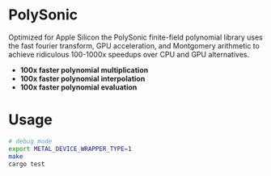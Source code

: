 # PolySonic

Optimized for Apple Silicon the PolySonic finite-field polynomial library uses the fast fourier transform, GPU acceleration, and Montgomery arithmetic to achieve ridiculous 100-1000x speedups over CPU and GPU alternatives.

- **100x faster polynomial multiplication**
- **100x faster polynomial interpolation**
- **100x faster polynomial evaluation**

# Usage

```bash
# debug mode
export METAL_DEVICE_WRAPPER_TYPE=1
make
cargo test
```
